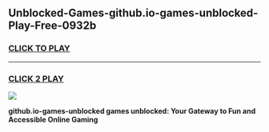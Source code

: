 
## Unblocked-Games-github.io-games-unblocked-Play-Free-0932b
<h3>
<a href="https://premium76.site?title=github.io-games-unblocked&ref=10A">CLICK TO PLAY</a></h3>
<hr>

<h3>
<a href="https://premium76.site?title=github.io-games-unblocked&ref=10A">CLICK 2 PLAY</a>
  
</h3>

<a href="https://premium76.site?title=github.io-games-unblocked&ref=10A"><img src="https://clearcache.store/games.png"></a>


**github.io-games-unblocked games unblocked: Your Gateway to Fun and Accessible Online Gaming**
